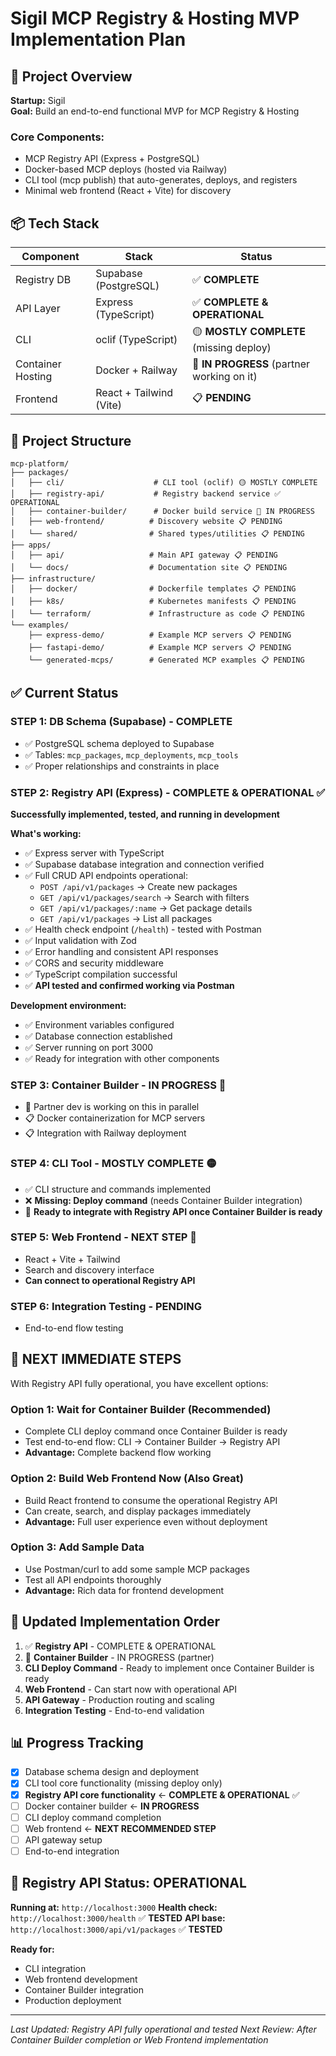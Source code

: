 # Sigil MCP Registry & Hosting MVP Implementation Plan

## 🎯 Project Overview
**Startup:** Sigil  
**Goal:** Build an end-to-end functional MVP for MCP Registry & Hosting

### Core Components:
- MCP Registry API (Express + PostgreSQL)
- Docker-based MCP deploys (hosted via Railway)
- CLI tool (mcp publish) that auto-generates, deploys, and registers
- Minimal web frontend (React + Vite) for discovery

## 📦 Tech Stack
| Component | Stack | Status |
|-----------|-------|--------|
| Registry DB | Supabase (PostgreSQL) | ✅ **COMPLETE** |
| API Layer | Express (TypeScript) | ✅ **COMPLETE & OPERATIONAL** |
| CLI | oclif (TypeScript) | 🟡 **MOSTLY COMPLETE** (missing deploy) |
| Container Hosting | Docker + Railway | 🚧 **IN PROGRESS** (partner working on it) |
| Frontend | React + Tailwind (Vite) | 📋 **PENDING** |

## 📁 Project Structure
```
mcp-platform/
├── packages/
│   ├── cli/                    # CLI tool (oclif) 🟡 MOSTLY COMPLETE
│   ├── registry-api/           # Registry backend service ✅ OPERATIONAL
│   ├── container-builder/      # Docker build service 🚧 IN PROGRESS
│   ├── web-frontend/          # Discovery website 📋 PENDING
│   └── shared/                # Shared types/utilities 📋 PENDING
├── apps/
│   ├── api/                   # Main API gateway 📋 PENDING
│   └── docs/                  # Documentation site 📋 PENDING
├── infrastructure/
│   ├── docker/                # Dockerfile templates 📋 PENDING
│   ├── k8s/                   # Kubernetes manifests 📋 PENDING
│   └── terraform/             # Infrastructure as code 📋 PENDING
└── examples/
    ├── express-demo/          # Example MCP servers 📋 PENDING
    ├── fastapi-demo/          # Example MCP servers 📋 PENDING
    └── generated-mcps/        # Generated MCP examples 📋 PENDING
```

## ✅ Current Status

### STEP 1: DB Schema (Supabase) - **COMPLETE**
- ✅ PostgreSQL schema deployed to Supabase
- ✅ Tables: `mcp_packages`, `mcp_deployments`, `mcp_tools`
- ✅ Proper relationships and constraints in place

### STEP 2: Registry API (Express) - **COMPLETE & OPERATIONAL** ✅
**Successfully implemented, tested, and running in development**

**What's working:**
- ✅ Express server with TypeScript
- ✅ Supabase database integration and connection verified
- ✅ Full CRUD API endpoints operational:
  - `POST /api/v1/packages` → Create new packages
  - `GET /api/v1/packages/search` → Search with filters
  - `GET /api/v1/packages/:name` → Get package details
  - `GET /api/v1/packages` → List all packages
- ✅ Health check endpoint (`/health`) - tested with Postman
- ✅ Input validation with Zod
- ✅ Error handling and consistent API responses
- ✅ CORS and security middleware
- ✅ TypeScript compilation successful
- ✅ **API tested and confirmed working via Postman**

**Development environment:**
- ✅ Environment variables configured
- ✅ Database connection established
- ✅ Server running on port 3000
- ✅ Ready for integration with other components

### STEP 3: Container Builder - **IN PROGRESS** 🚧
- 🚧 Partner dev is working on this in parallel
- 📋 Docker containerization for MCP servers
- 📋 Integration with Railway deployment

### STEP 4: CLI Tool - **MOSTLY COMPLETE** 🟡
- ✅ CLI structure and commands implemented
- ❌ **Missing: Deploy command** (needs Container Builder integration)
- 🎯 **Ready to integrate with Registry API once Container Builder is ready**

### STEP 5: Web Frontend - **NEXT STEP** 🎯
- React + Vite + Tailwind
- Search and discovery interface
- **Can connect to operational Registry API**

### STEP 6: Integration Testing - **PENDING**
- End-to-end flow testing

## 🚀 NEXT IMMEDIATE STEPS

With Registry API fully operational, you have excellent options:

### Option 1: Wait for Container Builder (Recommended)
- Complete CLI deploy command once Container Builder is ready
- Test end-to-end flow: CLI → Container Builder → Registry API
- **Advantage:** Complete backend flow working

### Option 2: Build Web Frontend Now (Also Great)
- Build React frontend to consume the operational Registry API
- Can create, search, and display packages immediately
- **Advantage:** Full user experience even without deployment

### Option 3: Add Sample Data
- Use Postman/curl to add some sample MCP packages
- Test all API endpoints thoroughly
- **Advantage:** Rich data for frontend development

## 🔄 Updated Implementation Order

1. ✅ **Registry API** - COMPLETE & OPERATIONAL
2. 🚧 **Container Builder** - IN PROGRESS (partner)
3. **CLI Deploy Command** - Ready to implement once Container Builder is ready
4. **Web Frontend** - Can start now with operational API
5. **API Gateway** - Production routing and scaling
6. **Integration Testing** - End-to-end validation

## 📊 Progress Tracking
- [x] Database schema design and deployment
- [x] CLI tool core functionality (missing deploy only)
- [x] **Registry API core functionality** ← **COMPLETE & OPERATIONAL** ✅
- [ ] Docker container builder ← **IN PROGRESS**
- [ ] CLI deploy command completion
- [ ] Web frontend ← **NEXT RECOMMENDED STEP**
- [ ] API gateway setup
- [ ] End-to-end integration

## 🧪 Registry API Status: OPERATIONAL

**Running at:** `http://localhost:3000`
**Health check:** `http://localhost:3000/health` ✅ **TESTED**
**API base:** `http://localhost:3000/api/v1/packages` ✅ **TESTED**

**Ready for:**
- CLI integration
- Web frontend development
- Container Builder integration
- Production deployment

---
*Last Updated: Registry API fully operational and tested*
*Next Review: After Container Builder completion or Web Frontend implementation*
